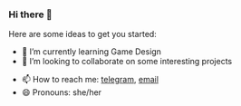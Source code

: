 ### Hi there 👋



Here are some ideas to get you started:

 - 🌱 I’m currently learning Game Design
- 👯 I’m looking to collaborate on some interesting projects
<!-- - 💬 Ask me about ... -->
- 📫 How to reach me: [telegram](https://t.me/taaaafa), [email](mailto:karpenko.krista@gmail.com?subject=Contact%20from%20github)
- 😄 Pronouns: she/her
<!-- - ⚡ Fun fact: ... -->

